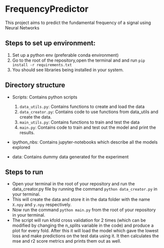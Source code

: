 # FrequencyPredictor

This project aims to predict the fundamental frequency of a signal using Neural Networks

## Steps to set up environment:
1. Set up a python env (preferable conda environment)<br>
2. Go to the root of the repository,open the terminal and and run `pip install -r requirements.txt` <br>
3. You should see libraries being installed in your system.<br>

## Directory structure

- Scripts: Contains python scripts<br>
  1. `data_utils.py`: Contains functions to create and load the data<br>
  2. `data_creator.py`: Contains code to use functions from data_utils and create the data.<br> 
  3. `main_utils.py`: Contains functions to train and test the data<br>
  4. `main.py`: Contains code to train and test out the model and print the results.<br>
 
- ipython_nbs: Contains jupyter-notebooks which describe all the models explored
- data: Contains dummy data generated for the experiment

## Steps to run

- Open your terminal in the root of your repository and run the data_creator.py file by running the command  `python data_creator.py` in your terminal.
- This will create the data and store it in the data folder with the name `X.npy` and `y.npy` respectively.
- Now run the command `python main.py` from the root of your repository in your terminal. 
- The script will run kfold cross validation for 2 times (which can be modified by changing the n_splits variable in the code) and produce a plot for every fold. After this it will load the model which gave the lowest loss and make predictions on the test data using it. It then calculates the mse and r2 score metrics and prints them out as well.
